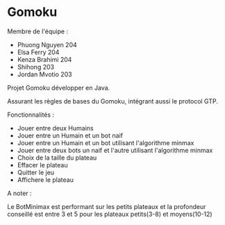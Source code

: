# Gomoku

Membre de l'équipe : 
- Phuong Nguyen 204
- Elsa Ferry 204
- Kenza Brahimi 204
- Shihong  203
- Jordan Mvotio 203

Projet Gomoku développer en Java.

Assurant les règles de bases du Gomoku, intégrant aussi le protocol GTP.

Fonctionnalités :
- Jouer entre deux Humains
- Jouer entre un Humain et un bot naif
- Jouer entre un Humain et un bot utilisant l'algorithme minmax
- Jouer entre deux bots un naif et l'autre utilisant l'algorithme minmax
- Choix de la taille du plateau
- Effacer le plateau
- Quitter le jeu
- Affichere le plateau

A noter :

Le BotMinimax est performant sur les petits plateaux et la profondeur conseillé est entre 3 et 5 pour les plateaux petits(3-8) et moyens(10-12)
